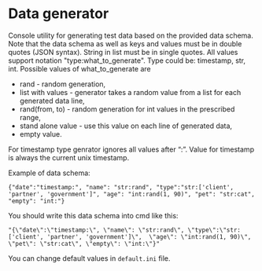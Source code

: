 # Data generator
Console utility for generating test data based on the provided data schema. 
Note that the data schema as well as keys and values must be in double quotes (JSON syntax). String in list must be in single quotes. 
All values support notation "type:what_to_generate". Type could be: timestamp, str, int. 
Possible values of what_to_generate are 
- rand - random generation, 
- list with values - generator takes a random value from a list for each generated data line, 
- rand(from, to) - random generation for int values in the prescribed range, 
- stand alone value - use this value on each line of generated data, 
- empty value.

For timestamp type genrator ignores all values after “:”. Value for timestamp is always the current unix timestamp.

Example of data schema:

`{"date":"timestamp:", "name": "str:rand", "type":"str:['client', 'partner', 'government']", "age": "int:rand(1, 90)", "pet": "str:cat", "empty": "int:"}`

You should write this data schema into cmd like this:

`"{\"date\":\"timestamp:\", \"name\": \"str:rand\", \"type\":\"str:['client', 'partner', 'government']\", 
\"age\": \"int:rand(1, 90)\", \"pet\": \"str:cat\", \"empty\": \"int:\"}"`

You can change default values in `default.ini` file.
